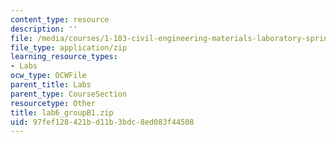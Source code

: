 ```yaml
---
content_type: resource
description: ''
file: /media/courses/1-103-civil-engineering-materials-laboratory-spring-2004/97fef128421bd11b3bdc8ed083f44508_lab6_groupB1.zip
file_type: application/zip
learning_resource_types:
- Labs
ocw_type: OCWFile
parent_title: Labs
parent_type: CourseSection
resourcetype: Other
title: lab6_groupB1.zip
uid: 97fef128-421b-d11b-3bdc-8ed083f44508
---
```

